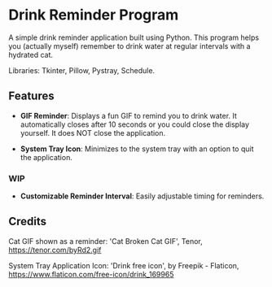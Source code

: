 # Drink Reminder Program

A simple drink reminder application built using Python. This program helps you (actually myself) remember to drink water at regular intervals with a hydrated cat.

Libraries: Tkinter, Pillow, Pystray, Schedule.

## Features

- **GIF Reminder**: Displays a fun GIF to remind you to drink water. It automatically closes after 10 seconds or you could close the display yourself. It does NOT close the application.

- **System Tray Icon**: Minimizes to the system tray with an option to quit the application.
  
### WIP
- **Customizable Reminder Interval**: Easily adjustable timing for reminders.

## Credits

Cat GIF shown as a reminder: 'Cat Broken Cat GIF', Tenor, https://tenor.com/byRd2.gif

System Tray Application Icon: 'Drink free icon', by Freepik - Flaticon, https://www.flaticon.com/free-icon/drink_169965
